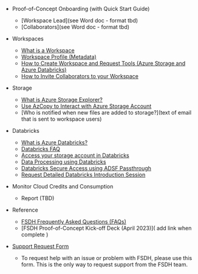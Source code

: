 - Proof-of-Concept Onboarding (with Quick Start Guide) 
  - [Workspace Lead](see Word doc - format tbd)
  - [Collaborators](see Word doc - format tbd)
     
- Workspaces
  - [What is a Workspace](/UserGuide/Workspace/Workspace.md)
  - [Workspace Profile (Metadata)](/UserGuide/Workspace/Workspace-Profile-Metadata.md)
  - [How to Create Workspace and Request Tools (Azure Storage and Azure Databricks)](/UserGuide/Workspace/Create-workspace.md)
  - [How to Invite Collaborators to your Workspace](/UserGuide/Workspace/Invite-Collaborator.md) 
  
- Storage
  - [What is Azure Storage Explorer?](/UserGuide/Storage/Datahub-AzureStorage.md)
  - [Use AzCopy to Interact with Azure Storage Account](/UserGuide/Storage/Use-AzCopy.md)
  - [Who is notified when new files are added to storage?](text of email that is sent to workspace users)

- Databricks
  - [What is Azure Databricks?](/UserGuide/Databricks/Databricks.md)
  - [Databricks FAQ](/UserGuide/Databricks/Databricks-FAQ.md)
  - [Access your storage account in Databricks](/UserGuide/Databricks/Access-your-storage-account-in-Databricks.md)
  - [Data Processing using Databricks](/UserGuide/Databricks/Data-Processing-using-Databricks.md)
  - [Databricks Secure Access using ADSF Passthrough](/UserGuide/Databricks/Databricks---Secure-Access-using-ADSF-Passthrough.md)
  - [Request Detailed Databricks Introduction Session](/UserGuide/Databricks/Request-databricks-session.md)

- Monitor Cloud Credits and Consumption
  - Report (TBD)
  
- Reference
  - [FSDH Frequently Asked Questions (FAQs)](main/UserGuide/FSDH-FAQs.md)
  - [FSDH Proof-of-Concept Kick-off Deck (April 2023)]( add link when complete ) 

- [Support Request Form](https://forms.office.com/r/zk82ehvUtv) 
  - To request help with an issue or problem with FSDH, please use this form. This is the only way to request support from the FSDH team.



